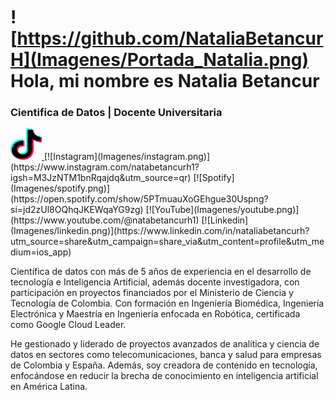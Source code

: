 # ![https://github.com/NataliaBetancurH](Imagenes/Portada_Natalia.png) Hola, mi nombre es Natalia Betancur 
### Cientifica de Datos | Docente Universitaria

<!-- [![Tik Tok](Imagenes/tiktok.png)](
https://www.tiktok.com/@natabetancurh1?_t=8oBpUxhkugP&_r=1) -->
<a href="https://www.tiktok.com/@natabetancurh1?_t=8oBpUxhkugP&_r=1">
    <img src="Imagenes/tiktok.png" alt="Tik Tok" width="50" height="50">
</a>
[![Instagram](Imagenes/instagram.png)](https://www.instagram.com/natabetancurh1?igsh=M3JzNTM1bnRqajdq&utm_source=qr)
[![Spotify](Imagenes/spotify.png)](https://open.spotify.com/show/5PTmuauXoGEhgue30Uspng?si=jd2zUl8OQhqJKEWqaYG9zg)
[![YouTube](Imagenes/youtube.png)](https://www.youtube.com/@natabetancurh1)
[![Linkedin](Imagenes/linkedin.png)](https://www.linkedin.com/in/nataliabetancurh?utm_source=share&utm_campaign=share_via&utm_content=profile&utm_medium=ios_app)


Científica de datos con más de 5 años de experiencia en el desarrollo de tecnología e Inteligencia Artificial, además docente investigadora, con participación en proyectos financiados por el Ministerio de Ciencia y Tecnología de Colombia. Con formación en Ingeniería Biomédica, Ingeniería Electrónica y Maestría en Ingeniería enfocada en Robótica, certificada como Google Cloud Leader.

He gestionado y liderado de proyectos avanzados de analítica y ciencia de datos en sectores como telecomunicaciones, banca y salud para empresas de Colombia y España. Además, soy creadora de contenido en tecnología, enfocándose en reducir la brecha de conocimiento en inteligencia artificial en América Latina. 



